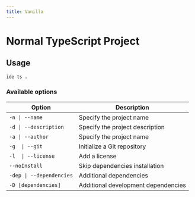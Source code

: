 ```yaml
---
title: Vanilla
---
```


# Normal TypeScript Project

## Usage

```bash
ide ts .
```

### Available options

| Option                   | Description                         |
|--------------------------|-------------------------------------|
| `-n \| --name`           | Specify the project name            |
| `-d \| --description`    | Specify the project description     |
| `-a \| --author`         | Specify the project name            |
| `-g  \| --git`           | Initialize a Git repository         |
| `-l  \| --license`       | Add a license                       |
| `--noInstall`            | Skip dependencies installation      |
| `-dep \| --dependencies` | Additional dependencies             |
| `-D [dependencies]`      | Additional development dependencies |
